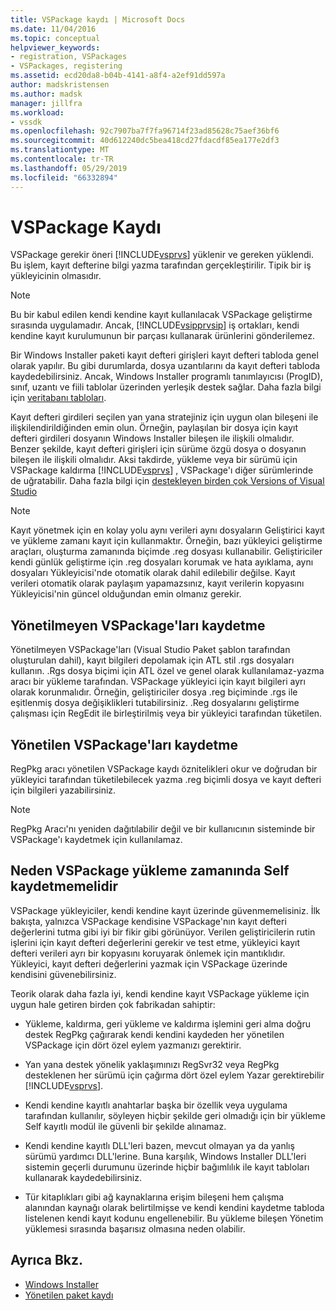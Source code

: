 ```yaml
---
title: VSPackage kaydı | Microsoft Docs
ms.date: 11/04/2016
ms.topic: conceptual
helpviewer_keywords:
- registration, VSPackages
- VSPackages, registering
ms.assetid: ecd20da8-b04b-4141-a8f4-a2ef91dd597a
author: madskristensen
ms.author: madsk
manager: jillfra
ms.workload:
- vssdk
ms.openlocfilehash: 92c7907ba7f7fa96714f23ad85628c75aef36bf6
ms.sourcegitcommit: 40d612240dc5bea418cd27fdacdf85ea177e2df3
ms.translationtype: MT
ms.contentlocale: tr-TR
ms.lasthandoff: 05/29/2019
ms.locfileid: "66332894"
---
```

# <a name="vspackage-registration"></a>VSPackage Kaydı
VSPackage gerekir öneri [!INCLUDE[vsprvs](../../code-quality/includes/vsprvs_md.md)] yüklenir ve gereken yüklendi. Bu işlem, kayıt defterine bilgi yazma tarafından gerçekleştirilir. Tipik bir iş yükleyicinin olmasıdır.

> [!NOTE]
> Bu bir kabul edilen kendi kendine kayıt kullanılacak VSPackage geliştirme sırasında uygulamadır. Ancak, [!INCLUDE[vsipprvsip](../../extensibility/includes/vsipprvsip_md.md)] iş ortakları, kendi kendine kayıt kurulumunun bir parçası kullanarak ürünlerini gönderilemez.

 Bir Windows Installer paketi kayıt defteri girişleri kayıt defteri tabloda genel olarak yapılır. Bu gibi durumlarda, dosya uzantılarını da kayıt defteri tabloda kaydedebilirsiniz. Ancak, Windows Installer programlı tanımlayıcısı (ProgID), sınıf, uzantı ve fiili tablolar üzerinden yerleşik destek sağlar. Daha fazla bilgi için [veritabanı tabloları](/windows/desktop/Msi/database-tables).

 Kayıt defteri girdileri seçilen yan yana stratejiniz için uygun olan bileşeni ile ilişkilendirildiğinden emin olun. Örneğin, paylaşılan bir dosya için kayıt defteri girdileri dosyanın Windows Installer bileşen ile ilişkili olmalıdır. Benzer şekilde, kayıt defteri girişleri için sürüme özgü dosya o dosyanın bileşen ile ilişkili olmalıdır. Aksi takdirde, yükleme veya bir sürümü için VSPackage kaldırma [!INCLUDE[vsprvs](../../code-quality/includes/vsprvs_md.md)] , VSPackage'ı diğer sürümlerinde de uğratabilir. Daha fazla bilgi için [destekleyen birden çok Versions of Visual Studio](../../extensibility/supporting-multiple-versions-of-visual-studio.md)

> [!NOTE]
> Kayıt yönetmek için en kolay yolu aynı verileri aynı dosyaların Geliştirici kayıt ve yükleme zamanı kayıt için kullanmaktır. Örneğin, bazı yükleyici geliştirme araçları, oluşturma zamanında biçimde .reg dosyası kullanabilir. Geliştiriciler kendi günlük geliştirme için .reg dosyaları korumak ve hata ayıklama, aynı dosyaları Yükleyicisi'nde otomatik olarak dahil edilebilir değilse. Kayıt verileri otomatik olarak paylaşım yapamazsınız, kayıt verilerin kopyasını Yükleyicisi'nin güncel olduğundan emin olmanız gerekir.

## <a name="registering-unmanaged-vspackages"></a>Yönetilmeyen VSPackage'ları kaydetme
 Yönetilmeyen VSPackage'ları (Visual Studio Paket şablon tarafından oluşturulan dahil), kayıt bilgileri depolamak için ATL stil .rgs dosyaları kullanın. .Rgs dosya biçimi için ATL özel ve genel olarak kullanılamaz-yazma aracı bir yükleme tarafından. VSPackage yükleyici için kayıt bilgileri ayrı olarak korunmalıdır. Örneğin, geliştiriciler dosya .reg biçiminde .rgs ile eşitlenmiş dosya değişiklikleri tutabilirsiniz. .Reg dosyalarını geliştirme çalışması için RegEdit ile birleştirilmiş veya bir yükleyici tarafından tüketilen.

## <a name="registering-managed-vspackages"></a>Yönetilen VSPackage'ları kaydetme
 RegPkg aracı yönetilen VSPackage kaydı öznitelikleri okur ve doğrudan bir yükleyici tarafından tüketilebilecek yazma .reg biçimli dosya ve kayıt defteri için bilgileri yazabilirsiniz.

> [!NOTE]
> RegPkg Aracı'nı yeniden dağıtılabilir değil ve bir kullanıcının sisteminde bir VSPackage'ı kaydetmek için kullanılamaz.

## <a name="why-vspackages-should-not-self-register-at-install-time"></a>Neden VSPackage yükleme zamanında Self kaydetmemelidir
 VSPackage yükleyiciler, kendi kendine kayıt üzerinde güvenmemelisiniz. İlk bakışta, yalnızca VSPackage kendisine VSPackage'nın kayıt defteri değerlerini tutma gibi iyi bir fikir gibi görünüyor. Verilen geliştiricilerin rutin işlerini için kayıt defteri değerlerini gerekir ve test etme, yükleyici kayıt defteri verileri ayrı bir kopyasını koruyarak önlemek için mantıklıdır. Yükleyici, kayıt defteri değerlerini yazmak için VSPackage üzerinde kendisini güvenebilirsiniz.

 Teorik olarak daha fazla iyi, kendi kendine kayıt VSPackage yükleme için uygun hale getiren birden çok fabrikadan sahiptir:

- Yükleme, kaldırma, geri yükleme ve kaldırma işlemini geri alma doğru destek RegPkg çağırarak kendi kendini kaydeden her yönetilen VSPackage için dört özel eylem yazmanızı gerektirir.

- Yan yana destek yönelik yaklaşımınızı RegSvr32 veya RegPkg desteklenen her sürümü için çağırma dört özel eylem Yazar gerektirebilir [!INCLUDE[vsprvs](../../code-quality/includes/vsprvs_md.md)].

- Kendi kendine kayıtlı anahtarlar başka bir özellik veya uygulama tarafından kullanılır, söyleyen hiçbir şekilde geri olmadığı için bir yükleme Self kayıtlı modül ile güvenli bir şekilde alınamaz.

- Kendi kendine kayıtlı DLL'leri bazen, mevcut olmayan ya da yanlış sürümü yardımcı DLL'lerine. Buna karşılık, Windows Installer DLL'leri sistemin geçerli durumunu üzerinde hiçbir bağımlılık ile kayıt tabloları kullanarak kaydedebilirsiniz.

- Tür kitaplıkları gibi ağ kaynaklarına erişim bileşeni hem çalışma alanından kaynağı olarak belirtilmişse ve kendi kendini kaydetme tabloda listelenen kendi kayıt kodunu engellenebilir. Bu yükleme bileşen Yönetim yüklemesi sırasında başarısız olmasına neden olabilir.

## <a name="see-also"></a>Ayrıca Bkz.
- [Windows Installer](/windows/desktop/Msi/windows-installer-portal)
- [Yönetilen paket kaydı](https://msdn.microsoft.com/library/f69e0ea3-6a92-4639-8ca9-4c9c210e58a1)